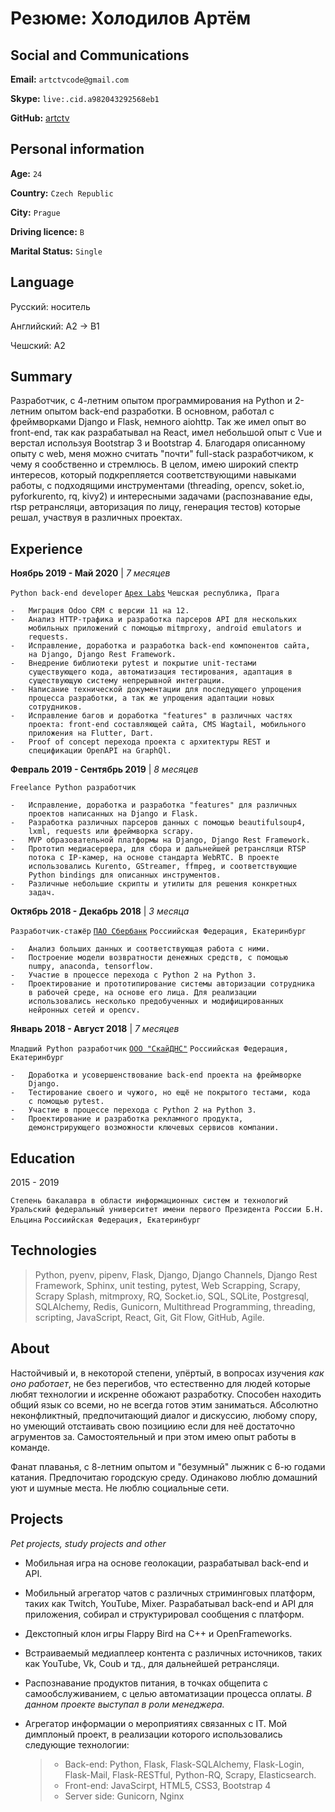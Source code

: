 <!-- ### Hi there 👋


**artctv/artctv** is a ✨ _special_ ✨ repository because its `README.md` (this file) appears on your GitHub profile.

Here are some ideas to get you started:

- 🔭 I’m currently working on ...
- 🌱 I’m currently learning ...
- 👯 I’m looking to collaborate on ...
- 🤔 I’m looking for help with ...
- 💬 Ask me about ...
- 📫 How to reach me: ...
- 😄 Pronouns: ...
- ⚡ Fun fact: ... -->


Резюме: Холодилов Артём
=======================

Social and Communications
-------------------------

**Email:** `artctvcode@gmail.com`

**Skype:** `live:.cid.a982043292568eb1`

**GitHub:** [artctv](github.com/artctv)

Personal information
--------------------

**Age:** `24`

**Country:** `Czech Republic`

**City:** `Prague`

**Driving licence:** `B`

**Marital Status:** `Single`

Language
--------

Русский: носитель

Английский: A2 -\> B1

Чешский: А2

Summary
-------

Разработчик, с 4-летним опытом программирования на Python и 2-летним
опытом back-end разработки. В основном, работал с фреймворками Django и
Flask, немного aiohttp. Так же имел опыт во front-end, так как
разрабатывал на React, имел небольшой опыт с Vue и верстал используя
Bootstrap 3 и Bootstrap 4. Благодаря описанному опыту с web, меня можно
считать "почти" full-stack разработчиком, к чему я сообственно и
стремлюсь. В целом, имею широкий спектр интересов, который подкрепляется
соответствующими навыками работы, с подходящими инструментами
(threading, opencv, soket.io, pyforkurento, rq, kivy2) и интересными
задачами (распознавание еды, rtsp ретрансляци, авторизация по лицу,
генерация тестов) которые решал, участвуя в различных проектах.

Experience
----------

**Ноябрь 2019 - Май 2020** \| *7 месяцев*

   `Python back-end developer`
    [`Apex Labs`](apexlabs.ai)
    `Чешская республика, Прага`

    -   Миграция Odoo CRM с версии 11 на 12.
    -   Анализ HTTP-трафика и разработка парсеров API для нескольких
        мобильных приложений с помощью mitmproxy, android emulators и
        requests.
    -   Исправление, доработка и разработка back-end компонентов сайта,
        на Django, Django Rest Framework.
    -   Внедрение библиотеки pytest и покрытие unit-тестами
        существующего кода, автоматизация тестирования, адаптация в
        существующую систему непрерывной интеграции.
    -   Написание технической документации для последующего упрощения
        процесса разработки, а так же упрощения адаптации новых
        сотрудников.
    -   Исправление багов и доработка "features" в различных частях
        проекта: front-end составляющей сайта, CMS Wagtail, мобильного
        приложения на Flutter, Dart.
    -   Proof of concept перехода проекта с архитектуры REST и
        спецификации OpenAPI на GraphQl.

**Февраль 2019 - Сентябрь 2019** \| *8 месяцев*

   `Freelance Python разработчик`

    -   Исправление, доработка и разработка "features" для различных
        проектов написанных на Django и Flask.
    -   Разработка различных парсеров данных с помощью beautifulsoup4,
        lxml, requests или фреймворка scrapy.
    -   MVP образовательной платформы на Django, Django Rest Framework.
    -   Прототип медиасервера, для сбора и дальнейшей ретрансляци RTSP
        потока с IP-камер, на основе стандарта WebRTC. В проекте
        использовались Kurento, GStreamer, ffmpeg, и соответствующие
        Python bindings для описанных инструментов.
    -   Различные небольшие скрипты и утилиты для решения конкретных
        задач.

**Октябрь 2018 - Декабрь 2018** \| *3 месяца*

   `Разработчик-стажёр`
    [`ПАО Сбербанк`](sberbank.ru)
    `Россиийская Федерация, Екатеринбург`

    -   Анализ больших данных и соответствующая работа с ними.
    -   Построение модели возвратности денежных средств, с помощью
        numpy, anaconda, tensorflow.
    -   Участие в процессе перехода с Python 2 на Python 3.
    -   Проектирование и прототипирование системы авторизации сотрудника
        в рабочей среде, на основе его лица. Для реализации
        использовались несколько предобученных и модифицированных
        нейронных сетей и opencv.

**Январь 2018 - Август 2018** \| *7 месяцев*

   `Младший Python разработчик`
    [`ООО "СкайДНС"`](skydns.ru)
    `Россиийская Федерация, Екатеринбург`

    -   Доработка и усовершенствование back-end проекта на фреймворке
        Django.
    -   Тестирование своего и чужого, но ещё не покрытого тестами, кода
        с помощью pytest.
    -   Участие в процессе перехода с Python 2 на Python 3.
    -   Проектирование и разработка рекламного продукта,
        демонстрирующего возможности ключевых сервисов компании.

Education
---------

2015 - 2019

   `Степень бакалавра в области информационных систем и технологий`
   `Уральский федеральный университет имени первого Президента России Б.Н. Ельцина`
   `Россиийская Федерация, Екатеринбург`

Technologies
------------

> Python, pyenv, pipenv, Flask, Django, Django Channels, Django Rest
> Framework, Sphinx, unit testing, pytest, Web Scrapping, Scrapy, Scrapy
> Splash, mitmproxy, RQ, Socket.io, SQL, SQLite, Postgresql, SQLAlchemy,
> Redis, Gunicorn, Multithread Programming, threading, scripting,
> JavaScript, React, Git, Git Flow, GitHub, Agile.

About
-----

Настойчивый и, в некоторой степени, упёртый, в вопросах изучения *как
оно работает*, не без перегибов, что естественно для людей которые любят
технологии и искренне обожают разработку. Способен находить общий язык
со всеми, но не всегда готов этим заниматься. Абсолютно неконфликтный,
предпочитающий диалог и дискуссию, любому спору, но умеющий отстаивать
свою позициию если для неё достаточно агрументов за. Самостоятельный и
при этом имею опыт работы в команде.

Фанат плаванья, с 8-летним опытом и \"безумный\" лыжник с 6-ю годами
катания. Предпочитаю городскую среду. Одинаково люблю домашний уют и
шумные места. Не люблю социальные сети.

Projects
--------

*Pet projects, study projects and other*

-   Мобильная игра на основе геолокации, разрабатывал back-end и API.
-   Мобильный агрегатор чатов с различных стриминговых платформ, таких
    как Twitch, YouTube, Mixer. Разрабатывал back-end и API для
    приложения, собирал и структурировал сообщения с платформ.
-   Декстопный клон игры Flappy Bird на C++ и OpenFrameworks.
-   Встраиваемый медиаплеер контента с различных источников, таких как
    YouTube, Vk, Coub и тд., для дальнейшей ретрансляци.
-   Распознавание продуктов питания, в точках общепита с
    самообслуживанием, с целью автоматизации процесса оплаты. *В данном
    проекте выступал в роли менеджера.*
-   Агрегатор информации о мероприятиях связанных с IT. Мой димплоный
    проект, в реализации которого использовались следующие технологии:

    > -   Back-end: Python, Flask, Flask-SQLAlchemy, Flask-Login,
    >     Flask-Mail, Flask-RESTful, Python-RQ, Scrapy, Elasticsearch.
    > -   Front-end: JavaScirpt, HTML5, CSS3, Bootstrap 4
    > -   Server side: Gunicorn, Nginx
